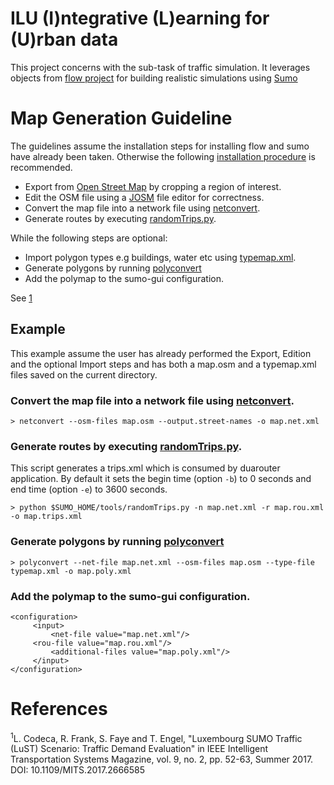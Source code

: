 # ILU (I)ntegrative (L)earning for (U)rban data

This project concerns with the sub-task of traffic simulation.  It leverages objects from [flow project](https://github.com/flow-project/flow) for building realistic simulations using [Sumo](https://www.dlr.de/ts/en/sumo/)

# Map Generation Guideline

The guidelines assume the installation steps for installing flow and sumo have already been taken. Otherwise the following [installation procedure](https://flow.readthedocs.io/en/latest/flow_setup.html#installing-flow-and-sumo) is recommended.

- Export from [Open Street Map](https://www.openstreetmap.org) by cropping a region of interest.
- Edit the OSM file using a [JOSM](https://josm.openstreetmap.de/wiki/Introduction) file editor for correctness.
- Convert the map file into a network file using [netconvert](http://sumo.sourceforge.net/userdoc/NETCONVERT.html).
- Generate routes by executing [randomTrips.py](https://sumo.dlr.de/docs/Tools/Trip.html).

While the following steps are optional:

- Import polygon types e.g buildings, water etc using [typemap.xml](http://sumo.sourceforge.net/userdoc/Networks/Import/OpenStreetMap.html).
- Generate polygons by running [polyconvert](http://sumo.sourceforge.net/userdoc/POLYCONVERT.html)
- Add the polymap to the sumo-gui configuration.

See [1](http://ieeexplore.ieee.org/stamp/stamp.jsp?tp=&arnumber=7906642&isnumber=7904753)

## Example
This example assume the user has already performed the Export, Edition and the optional Import steps and has both a map.osm and a typemap.xml files saved on the current directory.

### Convert the map file into a network file using [netconvert](http://sumo.sourceforge.net/userdoc/NETCONVERT.html).
```
> netconvert --osm-files map.osm --output.street-names -o map.net.xml
```
### Generate routes by executing [randomTrips.py](https://sumo.dlr.de/docs/Tools/Trip.html).
This script generates a trips.xml which is consumed by duarouter application. By default it sets the begin time (option `-b`) to 0 seconds and end time (option `-e`) to 3600 seconds.

```
> python $SUMO_HOME/tools/randomTrips.py -n map.net.xml -r map.rou.xml -o map.trips.xml
```
### Generate polygons by running [polyconvert](http://sumo.sourceforge.net/userdoc/POLYCONVERT.html)
```
> polyconvert --net-file map.net.xml --osm-files map.osm --type-file typemap.xml -o map.poly.xml
```

### Add the polymap to the sumo-gui configuration.
```
<configuration>
     <input>
         <net-file value="map.net.xml"/>
	 <rou-file value="map.rou.xml"/>
         <additional-files value="map.poly.xml"/>
     </input>
</configuration>
```

# References
<sup>1</sup>L. Codeca, R. Frank, S. Faye and T. Engel, "Luxembourg SUMO Traffic (LuST) Scenario: Traffic Demand Evaluation" in IEEE Intelligent Transportation Systems Magazine, vol. 9, no. 2, pp. 52-63, Summer 2017. DOI: 10.1109/MITS.2017.2666585

